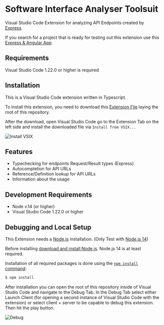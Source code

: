 # Software Interface Analyser Toolsuit
Visual Studio Code Extension for analyzing API Endpoints created by [Express](https://github.com/expressjs/express).

If you search for a project that is ready for testing out this extension use this [Express & Angular App](https://github.com/Deezmax/BusinessTrip).

## Requirements
Visual Studio Code 1.22.0 or higher is required

## Installation
This is a Visual Studio Code extension written in Typescript.

To install this extension, you need to download this [Extension File](rest-verification-0.1.0-alpha.vsix) laying the root of this repository.

After the download, open Visual Studio Code go to the Extension Tab on the left side and install the downloaded file via `Install from VSIX...`

![Install VSIX](https://i.imgur.com/F8uLHCw.png)

## Features
  * Typechecking for endpoints Request/Result types (Express)
  * Autocompletion for API URLs
  * Reference/Definition lookup for API URLs
  * Information about the usage

## Development Requirements
  * Node v.14 (or higher)
  * Visual Studio Code 1.22.0 or higher

## Debugging and Local Setup
This Extension needs a [Node.js](https://nodejs.org/en/) installation. (Only Test with [Node.js 14](https://nodejs.org/download/release/v14.19.0/))

Before installing [download and install Node.js](https://nodejs.org/en/download/). Node.js 14 is at least required.

Installation of all required packages is done using the
[`npm install` command](https://docs.npmjs.com/getting-started/installing-npm-packages-locally):

```bash
$ npm install
```

After installation you can open the root of this repository inside of Visual Studio Code and navigate to the Debug Tab.
In the Debug Tab select either Launch Client (for opening a second instance of Visual Studio Code with the extension)
or select client + server to be capable to debug this extension.
Then hit the play button.

![Debug](https://i.imgur.com/AEv8Pfx.png)


